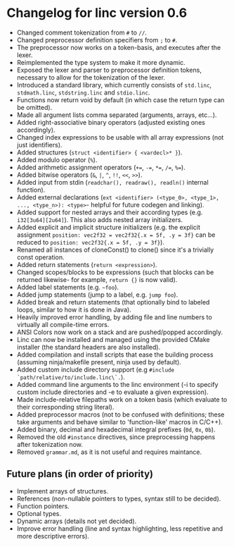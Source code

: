 # Changelog for linc version 0.6

- Changed comment tokenization from `#` to `//`.
- Changed preprocessor definition specifiers from `;` to `#`.
- The preprocessor now works on a token-basis, and executes after the lexer.
- Reimplemented the type system to make it more dynamic.
- Exposed the lexer and parser to preprocessor definition tokens, necessary to allow for the tokenization of the lexer.
- Introduced a standard library, which currently consists of `std.linc`, `stdmath.linc`, `stdstring.linc` and `stdio.linc`. 
- Functions now return void by default (in which case the return type can be omitted).
- Made all argument lists comma separated (arguments, arrays, etc...).
- Added right-associative binary operators (adjusted existing ones accordingly).
- Changed index expressions to be usable with all array expressions (not just identifiers).
- Added structures (`struct <identifier> { <vardecl>* }`).
- Added modulo operator (`%`).
- Added arithmetic assignment operators (`+=`, `-=`, `*=`, `/=`, `%=`).
- Added bitwise operators (`&`, `|`, `^`, `!!`, `<<`, `>>`).
- Added input from stdin (`readchar(), readraw(), readln()` internal function).
- Added external declarations (`ext <identifier> (<type_0>, <type_1>, ..., <type_n>): <type>`- helpful for future codegen and linking).
- Added support for nested arrays and their according types (e.g. `i32[3u64][2u64]`). This also adds nested array initializers.
- Added explicit and implicit structure initializers (e.g. the explicit assignment `position: vec2f32 = vec2f32{.x = 5f, .y = 3f}` can be reduced to `position: vec2f32{.x = 5f, .y = 3f}`).
- Renamed all instances of cloneConst() to clone() since it's a trivially const operation.
- Added return statements (`return <expression>`).
- Changed scopes/blocks to be expressions (such that blocks can be returned likewise- for example, `return {}` is now valid).
- Added label statements (e.g. `~foo`).
- Added jump statements (jump to a label, e.g. `jump foo`). 
- Added break and return statements (that optionally bind to labeled loops, similar to how it is done in Java).
- Heavily improved error handling, by adding file and line numbers to virtually all compile-time errors.
- ANSI Colors now work on a stack and are pushed/popped accordingly.
- Linc can now be installed and managed using the provided CMake installer (the standard headers are also installed).
- Added compilation and install scripts that ease the building process (assuming ninja/makefile present, ninja used by default).
- Added custom include directory support (e.g ```#include `path/relative/to/include.linc\`.```). 
- Added command line arguments to the linc environment (-i to specify custom include directories and -e to evaluate a given expression).
- Made include-relative filepaths work on a token basis (which evaluate to their corresponding string literal).
- Added preprocessor macros (not to be confused with definitions; these take arguments and behave similar to 'function-like' macros in C/C++).
- Added binary, decimal and hexadecimal integral prefixes (`0d`, `0x`, `0b`).
- Removed the old `#instance` directives, since preprocessing happens after tokenization now.
- Removed `grammar.md`, as it is not useful and requires maintance.

## Future plans (in order of priority)

- Implement arrays of structures.
- References (non-nullable pointers to types, syntax still to be decided).
- Function pointers.
- Optional types.
- Dynamic arrays (details not yet decided).
- Improve error handling (line and syntax highlighting, less repetitive and more descriptive errors).
